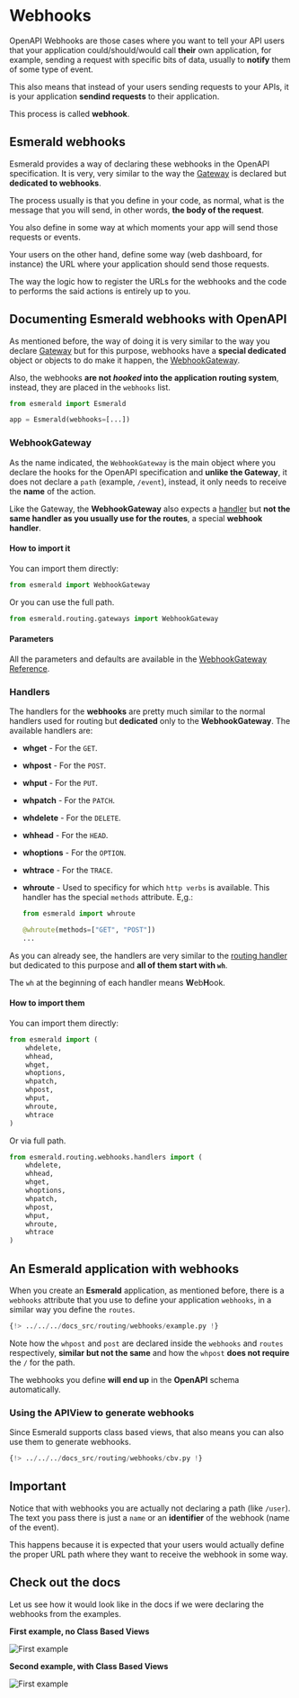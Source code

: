 # Webhooks

OpenAPI Webhooks are those cases where you want to tell your API users that your application
could/should/would call **their** own application, for example, sending a request with specific
bits of data, usually to **notify** them of some type of event.

This also means that instead of your users sending requests to your APIs, it is your application
**sendind requests** to their application.

This process is called **webhook**.

## Esmerald webhooks

Esmerald provides a way of declaring these webhooks in the OpenAPI specification. It is very, very
similar to the way the [Gateway](routes.md#gateway) is declared but **dedicated to webhooks**.

The process usually is that you define in your code, as normal, what is the message that you will
send, in other words, **the body of the request**.

You also define in some way at which moments your app will send those requests or events.

Your users on the other hand, define some way (web dashboard, for instance) the URL where your
application should send those requests.

The way the logic how to register the URLs for the webhooks and the code to performs the said
actions is entirely up to you.

## Documenting Esmerald webhooks with OpenAPI

As mentioned before, the way of doing it is very similar to the way you declare
[Gateway](routes.md#gateway) but for this purpose, webhooks have a **special dedicated** object or
objects to do make it happen, the [WebhookGateway](#webhookgateway).

Also, the webhooks **are not *hooked* into the application routing system**, instead, they are
placed in the `webhooks` list.

```python hl_lines="3"
from esmerald import Esmerald

app = Esmerald(webhooks=[...])
```

### WebhookGateway

As the name indicated, the `WebhookGateway` is the main object where you declare the hooks for
the OpenAPI specification and **unlike the Gateway**, it does not declare a `path` (example, `/event`),
instead, it only needs to receive the **name** of the action.

Like the Gateway, the **WebhookGateway** also expects a [handler](#handlers) but
**not the same handler as you usually use for the routes**, a special **webhook handler**.

#### How to import it

You can import them directly:

```python
from esmerald import WebhookGateway
```

Or you can use the full path.

```python
from esmerald.routing.gateways import WebhookGateway
```

#### Parameters

All the parameters and defaults are available in the [WebhookGateway Reference](../references/routing/websocketgateway.md).

### Handlers

The handlers for the **webhooks** are pretty much similar to the normal handlers used for routing
but **dedicated** only to the **WebhookGateway**. The available handlers are:

* **whget** - For the `GET`.
* **whpost** - For the `POST`.
* **whput** - For the `PUT`.
* **whpatch** - For the `PATCH`.
* **whdelete** - For the `DELETE`.
* **whhead** - For the `HEAD`.
* **whoptions** - For the `OPTION`.
* **whtrace** - For the `TRACE`.
* **whroute** - Used to specificy for which `http verbs` is available. This handler has the special
`methods` attribute. E,g.:

    ```python
    from esmerald import whroute

    @whroute(methods=["GET", "POST"])
    ...
    ```

As you can already see, the handlers are very similar to the [routing handler](./handlers.md) but
dedicated to this purpose and **all of them start with `wh`**.

The `wh` at the beginning of each handler means **W**eb**H**ook.

#### How to import them

You can import them directly:

```python
from esmerald import (
    whdelete,
    whhead,
    whget,
    whoptions,
    whpatch,
    whpost,
    whput,
    whroute,
    whtrace
)
```

Or via full path.

```python
from esmerald.routing.webhooks.handlers import (
    whdelete,
    whhead,
    whget,
    whoptions,
    whpatch,
    whpost,
    whput,
    whroute,
    whtrace
)
```

## An Esmerald application with webhooks

When you create an **Esmerald** application, as mentioned before, there is a `webhooks` attribute
that you use to define your application `webhooks`, in a similar way you define the `routes`.

```python hl_lines="6 21 16 28"
{!> ../../../docs_src/routing/webhooks/example.py !}
```

Note how the `whpost` and `post` are declared inside the `webhooks` and `routes` respectively,
**similar but not the same** and how the `whpost` **does not require** the `/` for the path.

The webhooks you define **will end up** in the **OpenAPI** schema automatically.

### Using the APIView to generate webhooks

Since Esmerald supports class based views, that also means you can also use them to generate
webhooks.

```python
{!> ../../../docs_src/routing/webhooks/cbv.py !}
```

## Important

Notice that with webhooks you are actually not declaring a path (like `/user`). The text you pass
there is just a `name` or an **identifier** of the webhook (name of the event).

This happens because it is expected that your users would actually define the proper URL path where
they want to receive the webhook in some way.

## Check out the docs

Let us see how it would look like in the docs if we were declaring the webhooks from the examples.

**First example, no Class Based Views**

<img src="https://res.cloudinary.com/dymmond/image/upload/v1690305100/esmerald/webhooks/first-example_szu28y.png" title="First example" />

**Second example, with Class Based Views**

<img src="https://res.cloudinary.com/dymmond/image/upload/v1690305101/esmerald/webhooks/second-example_hdqsif.png" title="First example" />
